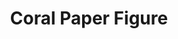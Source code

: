 ---
name: coral-supplementary-figure-10
layout: vistory
title: Coral Paper Figure
hidden: true
description: Coral is an analysis tool for interactively creating cohorts.
vistory: https://coral-daily.caleydoapp.org/#clue_graph=testSession011Isrl&clue_state=16
redirect_from: /coral-supplementary-figure-10.html
---